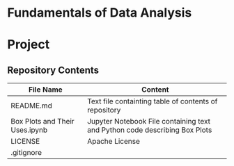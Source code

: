 # Fundamentals of Data Analysis
# Project

## Repository Contents 
File Name | Content
------------ | ------------- 
  README.md | Text file containting table of contents of repository
  Box Plots and Their Uses.ipynb | Jupyter Notebook File containing text and Python code describing Box Plots 
  LICENSE | Apache License
  .gitignore |  

